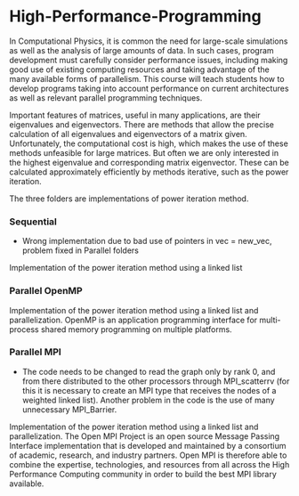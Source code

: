 # High-Performance-Programming
In Computational Physics, it is common the need for large-scale simulations as well as the analysis of large amounts of data. In such cases, program development must carefully consider performance issues, including making good use of existing computing resources and taking advantage of the many available forms of parallelism. This course will teach students how to develop programs taking into account performance on current architectures as well as relevant parallel programming techniques.

Important features of matrices, useful in many applications, are their eigenvalues and eigenvectors. There are methods that allow the precise calculation of all eigenvalues and eigenvectors of a matrix
given. Unfortunately, the computational cost is high, which makes the use of these methods unfeasible for
large matrices. But often we are only interested in the highest eigenvalue and corresponding
matrix eigenvector. These can be calculated approximately efficiently by methods
iterative, such as the power iteration.

The three folders are implementations of power iteration method.

### Sequential  
  - Wrong implementation due to bad use of pointers in vec = new_vec, problem fixed in Parallel folders

Implementation of the power iteration method using a linked list

### Parallel OpenMP

Implementation of the power iteration method using a linked list and parallelization. OpenMP is an application programming interface for multi-process shared memory programming on multiple platforms.

### Parallel MPI
  - The code needs to be changed to read the graph only by rank 0, and from there distributed to the other processors through MPI_scatterrv (for this it is necessary to create an MPI type that receives the nodes of a weighted linked list). Another problem in the code is the use of many unnecessary MPI_Barrier.


Implementation of the power iteration method using a linked list and parallelization. The Open MPI Project is an open source Message Passing Interface implementation that is developed and maintained by a consortium of academic, research, and industry partners. Open MPI is therefore able to combine the expertise, technologies, and resources from all across the High Performance Computing community in order to build the best MPI library available.

